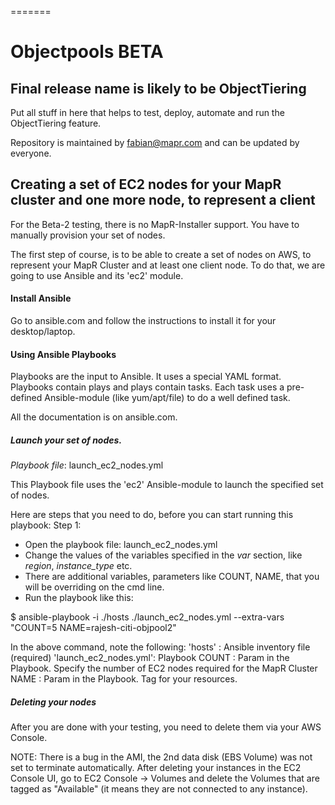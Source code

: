 =======
# Objectpools BETA

## Final release name is likely to be ObjectTiering

Put all stuff in here that helps to test, deploy, automate and run the ObjectTiering feature.

Repository is maintained by fabian@mapr.com and can be updated by everyone.

## Creating a set of EC2 nodes for your MapR cluster and one more node, to represent a client 

For the Beta-2 testing, there is no MapR-Installer support. You have to manually provision your 
set of nodes.

The first step of course, is to be able to create a set of nodes on AWS, to represent your MapR Cluster
and at least one client node. To do that, we are going to use Ansible and its 'ec2' module.

#### Install Ansible

Go to ansible.com and follow the instructions to install it for your desktop/laptop.

#### Using Ansible Playbooks

Playbooks are the input to Ansible. It uses a special YAML format. Playbooks contain plays and plays 
contain tasks. Each task uses a pre-defined Ansible-module (like yum/apt/file) to do a well defined
task. 

All the documentation is on ansible.com.

##### Launch your set of nodes.

*Playbook file*: launch_ec2_nodes.yml

This Playbook file uses the 'ec2' Ansible-module to launch the specified set of nodes. 

Here are steps that you need to do, before you can start running this playbook:
Step 1:
* Open the playbook file: launch_ec2_nodes.yml 
* Change the values of the variables specified in the *var* section, like  *region*, *instance_type* etc.
* There are additional variables, parameters like COUNT, NAME, that you will be overriding on the cmd line.
* Run the playbook like this:

$ ansible-playbook -i ./hosts ./launch_ec2_nodes.yml --extra-vars "COUNT=5 NAME=rajesh-citi-objpool2"

In the above command, note the following:
'hosts' : Ansible inventory file (required)
'launch_ec2_nodes.yml': Playbook 
 COUNT : Param in the Playbook. Specify the number of EC2 nodes required for the MapR Cluster
 NAME  : Param in the Playbook. Tag for your resources.

##### Deleting your nodes

After you are done with your testing, you need to delete them via your AWS Console. 

NOTE: There is a bug in the AMI, the 2nd data disk (EBS Volume) was not set to terminate automatically.
After deleting your instances in the EC2 Console UI, go to EC2 Console -> Volumes and delete the Volumes
that are tagged as "Available" (it means they are not connected to any instance).



